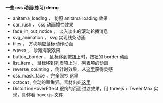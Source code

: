 **一些 css 动画(练习) demo**

- anitama_loading ， 仿照 anitama loading 效果
- car_rush ， css 动画惯性效果
- fade_in_out_notice ， 淡入淡出的滚动轮播消息
- svg_animation ， svg 实现线条动画
- tiles ， 方块响应鼠标动作动画
- waves ， 沙滩海浪效果
- button_border ， 鼠标移到按钮上时，按钮的 border 动画
- list_item ， 鼠标移到列表项上时，列表项的动画
- reverse_counting ，倒计时效果，从[这里](https://www.youtube.com/watch?v=RA2SDuTdBQ4&list=RDRA2SDuTdBQ4#t=275)获得灵感
- css_mask_face ，完全照抄 [这里](https://codepen.io/nktkarnany/pen/bjmZOQ)
- octocat , 会动的章鱼猫。素材出处[这里](https://github.com/tholman/github-corners)
- DistortionHoverEffect 很绚的页面过渡效果，用 threejs + TweenMax 实现，具体看 hover.js 文件